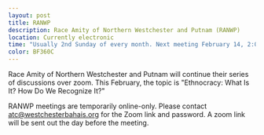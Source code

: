 ```yaml
---
layout: post
title: RANWP 
description: Race Amity of Northern Westchester and Putnam (RANWP)
location: Currently electronic
time: "Usually 2nd Sunday of every month. Next meeting February 14, 2:00PM"
color: BF360C
---
```

Race Amity of Northern Westchester and Putnam will continue their series of discussions over zoom.
This February, the topic is "Ethnocracy: What Is It? How Do We Recognize It?"

RANWP meetings are temporarily online-only.
Please contact <atc@westchesterbahais.org> for the Zoom link and password.
A zoom link will be sent out the day before the meeting.
